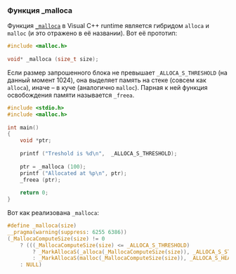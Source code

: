 ### Функция _malloca

Функция [`_malloca`](https://docs.microsoft.com/en-us/cpp/c-runtime-library/reference/malloca?view=vs-2019) в Visual C++ runtime является гибридом `alloca` и `malloc` (и это отражено в её названии). Вот её прототип:

```c
#include <malloc.h>
 
void* _malloca (size_t size);
```

Если размер запрошенного блока не превышает `_ALLOCA_S_THRESHOLD` (на данный момент 1024), она выделяет память на стеке (совсем как `alloca`), иначе – в куче (аналогично `malloc`). Парная к ней функция освобождения памяти называется `_freea`.

```c
#include <stdio.h>
#include <malloc.h>
 
int main()
{
    void *ptr;
 
    printf ("Treshold is %d\n",  _ALLOCA_S_THRESHOLD);
 
    ptr = _malloca (100);
    printf ("Allocated at %p\n", ptr);
    _freea (ptr);
 
    return 0;
}
```

Вот как реализована `_malloca`:

```c
#define _malloca(size)                                                             \
__pragma(warning(suppress: 6255 6386))                                             \
(_MallocaComputeSize(size) != 0                                                    \
    ? (((_MallocaComputeSize(size) <= _ALLOCA_S_THRESHOLD)                         \
        ? _MarkAllocaS(_alloca(_MallocaComputeSize(size)), _ALLOCA_S_STACK_MARKER) \
        : _MarkAllocaS(malloc(_MallocaComputeSize(size)), _ALLOCA_S_HEAP_MARKER))) \
    : NULL)
```

